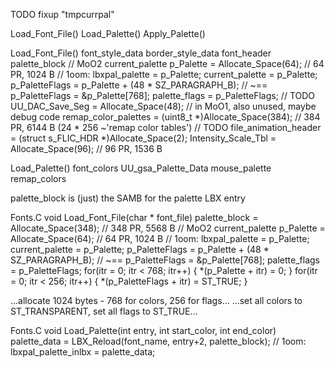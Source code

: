 
TODO  fixup "tmpcurrpal"

Load_Font_File()
Load_Palette()
Apply_Palette()



Load_Font_File()
    font_style_data
    border_style_data
    font_header
    palette_block
    // MoO2  current_palette
    p_Palette              = Allocate_Space(64);     //  64 PR, 1024 B
    // 1oom: lbxpal_palette = p_Palette;
    current_palette = p_Palette;
    p_PaletteFlags         = p_Palette + (48 * SZ_PARAGRAPH_B);  // ~== p_PaletteFlags = &p_Palette[768];
    palette_flags = p_PaletteFlags;
    // TODO  UU_DAC_Save_Seg = Allocate_Space(48);  // in MoO1, also unused, maybe debug code
    remap_color_palettes = (uint8_t *)Allocate_Space(384);  // 384 PR, 6144 B  (24 * 256  ~'remap color tables')
    // TODO  file_animation_header = (struct s_FLIC_HDR *)Allocate_Space(2);
    Intensity_Scale_Tbl = Allocate_Space(96);  // 96 PR, 1536 B

Load_Palette()
    font_colors
    UU_gsa_Palette_Data
    mouse_palette
    remap_colors


palette_block is (just) the SAMB for the palette LBX entry




Fonts.C
void Load_Font_File(char * font_file)
    palette_block          = Allocate_Space(348);    // 348 PR, 5568 B
    // MoO2  current_palette
    p_Palette              = Allocate_Space(64);     //  64 PR, 1024 B
    // 1oom: lbxpal_palette = p_Palette;
    current_palette = p_Palette;
    p_PaletteFlags         = p_Palette + (48 * SZ_PARAGRAPH_B);  // ~== p_PaletteFlags = &p_Palette[768];
    palette_flags = p_PaletteFlags;
    for(itr = 0; itr < 768; itr++)
    {
        *(p_Palette + itr) = 0;
    }
    for(itr = 0; itr < 256; itr++)
    {
        *(p_PaletteFlags + itr) = ST_TRUE;
    }

...allocate 1024 bytes - 768 for colors, 256 for flags...
...set all colors to ST_TRANSPARENT, set all flags to ST_TRUE...


Fonts.C
void Load_Palette(int entry, int start_color, int end_color)
    palette_data = LBX_Reload(font_name, entry+2, palette_block);
    // 1oom: lbxpal_palette_inlbx = palette_data;
